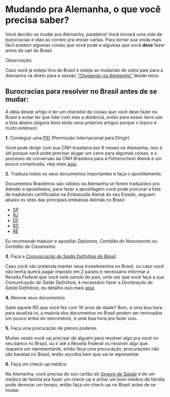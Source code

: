 # Mudando pra Alemanha, o que você precisa saber?

Você decidiu se mudar pra Alemanha, parabéns! Você iniciará uma vida de burocracias e idas ao correio pra enviar cartas. Para tornar sua vinda mais fácil existem algumas coisas que você pode e algumas que você **deve** fazer antes de sair do Brasil.

_Observação:_

Caso você já esteja fora do Brasil e esteja se mudando de outro país para a Alemanha vá direto para a sessão _["Chegando na Alemanha"](./chegando_na_alemanha.md)_ desde texto.


## Burocracias para resolver no Brasil antes de se mudar:

A idéia desde artigo é ter um checklist de coisas que você deve fazer no Brasil e evitar ter que lidar com elas a distância, então para esses itens use a lista abaixo (alguns itens terão seus próprios artigos porque o tópico é muito extenso):

**1.** Conseguir uma [PID](http://www.detran.sp.gov.br/wps/portal/portaldetran/cidadao/habilitacao/fichaservico/solicitacaoPID) (Permissão Internacional para Dirigir)

Você pode dirigir com sua CNH brasileira por 6 meses na Alemanha, isso é útil porque você pode precisar alugar um carro para algumas coisas, e o processo de conversão da CNH Brasileira para a _Führerschein_ Alemã é um pouco complicada, veja mais [aqui](./../topicos/carteira_motorista_alemanha.md).

**2.** Traduza todos os seus documentos importantes e faça o apostilamento.

Documentos Brasileiros são válidos na Alemanha se forem traduzidos pro Alemão e apostilados, para fazer a apostilagem você pode procurar a lista de tradutores certificados na Embaixada Alemã do seu Estado, seguem abaixo os sites das principais embaixas Alemãs no Brasil:

- [SP](https://brasil.diplo.de/br-pt/representacoes/saopaulo)
- [RJ](https://brasil.diplo.de/br-pt/representacoes/rio)
- [DF](https://brasil.diplo.de/br-pt/representacoes/botschaft)
- [RS](https://brasil.diplo.de/br-pt/representacoes/portoalegrept)
- [RE](https://brasil.diplo.de/br-pt/representacoes/recifept)

Eu recomendo traduzir e apostilar _Diplomas_, _Certidão de Nascimento_ ou _Certidão de Casamento_

**3.** Faça a [_Comunicação de Saída Definitiva do Brasil_](http://www.csdp.receita.fazenda.gov.br/csdp/index.xhtml)

Caso você não pretenda manter seus investimentos no Brasil, ou caso você não tenha queira pagar imposto em 2 países é necessário informar a Receita Federal que você está saindo do país, uma vez que você faça a sua _Comunicação de Saíde Definitiva_, é necessário fazer a _Declaração de Saída Definitiva_, eu detalho isso mais [aqui](./../topicos/saida_definitiva_brasil.md).

**4.** Renove seus documentos

Sabe aquele RG que você fez com 16 anos de idade? Bom, é uma boa hora para atualizá-lo, a maioria dos documentos no Brasil podem ser renovados um pouco antes do vencimento, é uma boa hora pra fazer isso.

**5.** Faça uma procuração de plenos poderes

Muitas vezes você vai precisar de alguém para resolver algo pra você no seu banco no Brasil, ou ir até a Receita Federal ou resolver algo que requeira um representante, então faça uma procuração, procurações não são baratas no Brasil, então escolha bem que vai te representar.

**6.** Faça um check-up médico

Na Alemanha, você precisa do seu cartão do [_Seguro de Saúde_](./../topicos/saude_na_alemanha.md) e de um médico de família pra fazer um check-up e achar um bom médico de família pode demorar um tempo, então faça um check-up no Brasil antes de se mudar.
